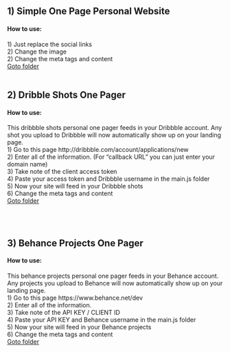 
<h2>1) Simple One Page Personal Website</h2>
<h4>How to use:</h4>
1) Just replace the social links<br/>
2) Change the image<br/>
2) Change the meta tags and content<br/>
<a href="https://github.com/joashp/one-page-personal-website/tree/master/one-page-personal-website">Goto folder</a>
<br/><br/>

<h2>2) Dribble Shots One Pager</h2>
<h4>How to use:</h4>
This dribbble shots personal one pager feeds in your Dribbble account. Any shot you upload to Dribbble will now automatically show up on your landing page. 
<br/>
1) Go to this page http://dribbble.com/account/applications/new<br/>
2) Enter all of the information. (For “callback URL” you can just enter your domain name)<br/>
3) Take note of the client access token<br/>
4) Paste your access token and Dribbble username in the main.js folder<br/>
5) Now your site will feed in your Dribbble shots <br/>
6) Change the meta tags and content<br/>
<a href="https://github.com/joashp/one-page-personal-website/tree/master/dribbble-shots-personal-one-pager">Goto folder</a>

<br/><br/>

<h2>3) Behance Projects One Pager</h2>
<h4>How to use:</h4>
This behance projects personal one pager feeds in your Behance account. Any projects you upload to Behance will now automatically show up on your landing page. 
<br/>
1) Go to this page https://www.behance.net/dev<br/>
2) Enter all of the information.<br/>
3) Take note of the API KEY / CLIENT ID<br/>
4) Paste your API KEY and Behance username in the main.js folder<br/>
5) Now your site will feed in your Behance projects <br/>
6) Change the meta tags and content<br/>
<a href="https://github.com/joashp/personal-one-page-websites/tree/master/behance-projects-personal-one-pager">Goto folder</a>

